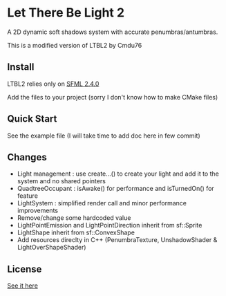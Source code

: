 # Let There Be Light 2

A 2D dynamic soft shadows system with accurate penumbras/antumbras.

This is a modified version of LTBL2 by Cmdu76

Install
-------

LTBL2 relies only on [SFML 2.4.0](http://www.sfml-dev.org/download/sfml/2.4.0/index.php)

Add the files to your project (sorry I don't know how to make CMake files)

Quick Start
-----------

See the example file (I will take time to add doc here in few commit)

Changes
-------

- Light management : use create...() to create your light and add it to the system and no shared pointers
- QuadtreeOccupant : isAwake() for performance and isTurnedOn() for feature
- LightSystem : simplified render call and minor performance improvements
- Remove/change some hardcoded value
- LightPointEmission and LightPointDirection inherit from sf::Sprite 
- LightShape inherit from sf::ConvexShape
- Add resources direclty in C++ (PenumbraTexture, UnshadowShader & LightOverShapeShader)

License
-------

[See it here](LICENSE.md)